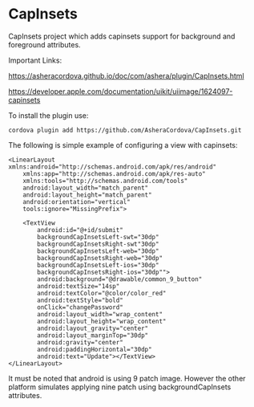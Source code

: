 # CapInsets

CapInsets project which adds capinsets support for background and foreground attributes.

Important Links:

https://asheracordova.github.io/doc/com/ashera/plugin/CapInsets.html

https://developer.apple.com/documentation/uikit/uiimage/1624097-capinsets

To install the plugin use:

```
cordova plugin add https://github.com/AsheraCordova/CapInsets.git
```

The following is simple example of configuring a view with capinsets:
```
<LinearLayout xmlns:android="http://schemas.android.com/apk/res/android"
    xmlns:app="http://schemas.android.com/apk/res-auto"
    xmlns:tools="http://schemas.android.com/tools"
    android:layout_width="match_parent"
    android:layout_height="match_parent"
    android:orientation="vertical"
    tools:ignore="MissingPrefix">

    <TextView
        android:id="@+id/submit"
        backgroundCapInsetsLeft-swt="30dp"
        backgroundCapInsetsRight-swt"30dp"
        backgroundCapInsetsLeft-web="30dp"
        backgroundCapInsetsRight-web="30dp"
        backgroundCapInsetsLeft-ios="30dp"
        backgroundCapInsetsRight-ios="30dp"">
        android:background="@drawable/common_9_button"
        android:textSize="14sp"
        android:textColor="@color/color_red"
        android:textStyle="bold"
        onClick="changePassword"
        android:layout_width="wrap_content"
        android:layout_height="wrap_content"
        android:layout_gravity="center"
        android:layout_marginTop="30dp"
        android:gravity="center"
        android:paddingHorizontal="30dp"
        android:text="Update"></TextView>
</LinearLayout>
```

It must be noted that android is using 9 patch image. However the other platform simulates applying nine patch using backgroundCapInsets attributes.

